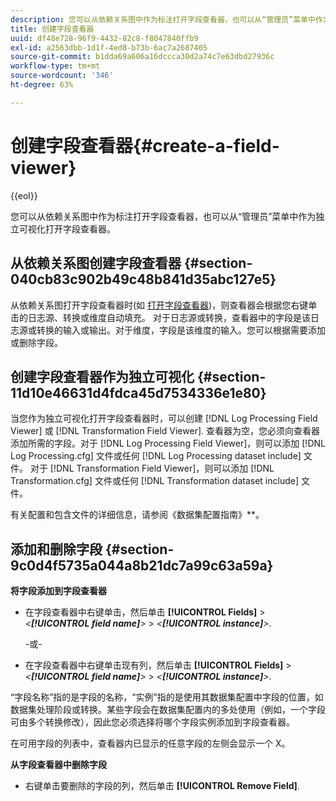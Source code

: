 ```yaml
---
description: 您可以从依赖关系图中作为标注打开字段查看器，也可以从“管理员”菜单中作为独立可视化打开字段查看器。
title: 创建字段查看器
uuid: df48e728-96f9-4432-82c8-f8047840ffb9
exl-id: a2563dbb-1d1f-4ed8-b73b-6ac7a2687405
source-git-commit: b1dda69a606a16dccca30d2a74c7e63dbd27936c
workflow-type: tm+mt
source-wordcount: '346'
ht-degree: 63%

---
```


# 创建字段查看器{#create-a-field-viewer}

{{eol}}

您可以从依赖关系图中作为标注打开字段查看器，也可以从“管理员”菜单中作为独立可视化打开字段查看器。

## 从依赖关系图创建字段查看器 {#section-040cb83c902b49c48b841d35abc127e5}

从依赖关系图打开字段查看器时(如 [打开字段查看器](../../../../../home/c-get-started/c-admin-intrf/c-dataset-mgrs/c-dep-maps/c-opn-field-vwrs.md#concept-0f0738ac50804a33818487222c337c27))，则查看器会根据您右键单击的日志源、转换或维度自动填充。 对于日志源或转换，查看器中的字段是该日志源或转换的输入或输出。对于维度，字段是该维度的输入。您可以根据需要添加或删除字段。

## 创建字段查看器作为独立可视化 {#section-11d10e46631d4fdca45d7534336e1e80}

当您作为独立可视化打开字段查看器时，可以创建 [!DNL Log Processing Field Viewer] 或 [!DNL Transformation Field Viewer]. 查看器为空，您必须向查看器添加所需的字段。对于 [!DNL Log Processing Field Viewer]，则可以添加 [!DNL Log Processing.cfg] 文件或任何 [!DNL Log Processing dataset include] 文件。 对于 [!DNL Transformation Field Viewer]，则可以添加 [!DNL Transformation.cfg] 文件或任何 [!DNL Transformation dataset include] 文件。

有关配置和包含文件的详细信息，请参阅《数据集配置指南》**。

## 添加和删除字段 {#section-9c0d4f5735a044a8b21dc7a99c63a59a}

**将字段添加到字段查看器**

* 在字段查看器中右键单击，然后单击 **[!UICONTROL Fields]** > *&lt;**[!UICONTROL field name]**>* > *&lt;**[!UICONTROL instance]**>*.

   -或-

* 在字段查看器中右键单击现有列，然后单击 **[!UICONTROL Fields]** > *&lt;**[!UICONTROL field name]**>* > *&lt;**[!UICONTROL instance]**>*.

“字段名称”指的是字段的名称，“实例”指的是使用其数据集配置中字段的位置，如数据集处理阶段或转换。某些字段会在数据集配置内的多处使用（例如，一个字段可由多个转换修改），因此您必须选择将哪个字段实例添加到字段查看器。

在可用字段的列表中，查看器内已显示的任意字段的左侧会显示一个 X。

**从字段查看器中删除字段**

* 右键单击要删除的字段的列，然后单击 **[!UICONTROL Remove Field]**.
